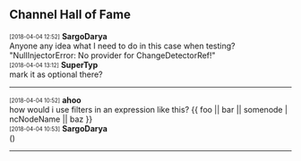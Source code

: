 ## Channel Hall of Fame

<sub><sup>[2018-04-04 12:52]</sup></sub> **SargoDarya**  
Anyone any idea what I need to do in this case when testing? "NullInjectorError: No provider for ChangeDetectorRef!"  
<sub><sup>[2018-04-04 13:12]</sup></sub> **SuperTyp**  
mark it as optional there?
- - -
<sub><sup>[2018-04-04 10:52]</sup></sub> **ahoo**  
how would i use filters in an expression like this? {{ foo || bar || somenode | ncNodeName || baz }}  
<sub><sup>[2018-04-04 10:53]</sup></sub> **SargoDarya**  
()  
- - -
